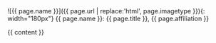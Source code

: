 <div class="blurb" markdown="block">
![{{ page.name }}]({{ page.url | replace:'html', page.imagetype }}){: width="180px"}
{{ page.name }}: {{ page.title }}, {{ page.affiliation }}

{{ content }}
</div>
